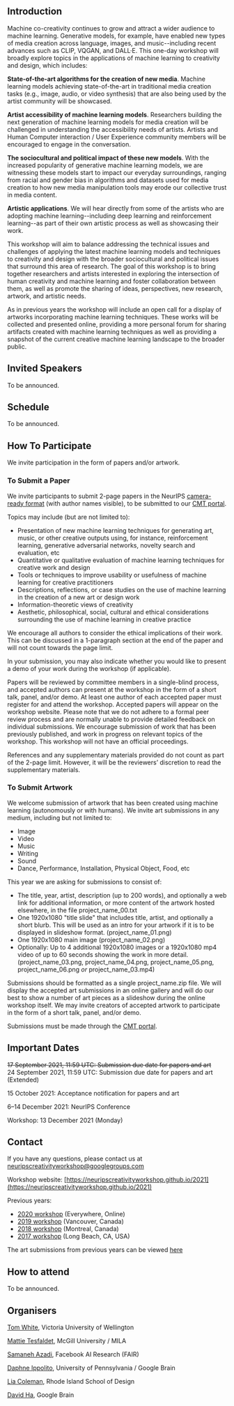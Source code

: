 ## Introduction

Machine co-creativity continues to grow and attract a wider audience to machine learning. Generative models, for example, have enabled new types of media creation across language, images, and music--including recent advances such as CLIP, VQGAN, and DALL·E. This one-day workshop will broadly explore topics in the applications of machine learning to creativity and design, which includes:

**State-of-the-art algorithms for the creation of new media**. Machine learning models achieving state-of-the-art in traditional media creation tasks (e.g., image, audio, or video synthesis) that are also being used by the artist community will be showcased.

**Artist accessibility of machine learning models**. Researchers building the next generation of machine learning models for media creation will be challenged in understanding the accessibility needs of artists. Artists and Human Computer interaction / User Experience community members will be encouraged to engage in the conversation.

**The sociocultural and political impact of these new models**. With the increased popularity of generative machine learning models, we are witnessing these models start to impact our everyday surroundings, ranging from racial and gender bias in algorithms and datasets used for media creation to how new media manipulation tools may erode our collective trust in media content.

**Artistic applications**. We will hear directly from some of the artists who are adopting machine learning--including deep learning and reinforcement learning--as part of their own artistic process as well as showcasing their work.  

This workshop will aim to balance addressing the technical issues and challenges of applying the latest machine learning models and techniques to creativity and design with the broader sociocultural and political issues that surround this area of research. The goal of this workshop is to bring together researchers and artists interested in exploring the intersection of human creativity and machine learning and foster collaboration between them, as well as promote the sharing of ideas, perspectives, new research, artwork, and artistic needs.

As in previous years the workshop will include an open call for a display of artworks incorporating machine learning techniques. These works will be collected and presented online, providing a more personal forum for sharing artifacts created with machine learning techniques as well as providing a snapshot of the current creative machine learning landscape to the broader public.

## Invited Speakers

To be announced.

## Schedule

To be announced.

## How To Participate

We invite participation in the form of papers and/or artwork.

### To Submit a Paper

We invite participants to submit 2-page papers in the NeurIPS [camera-ready format](https://neurips.cc/Conferences/2021/PaperInformation/StyleFiles) (with author names visible), to be submitted to our [CMT portal](https://cmt3.research.microsoft.com/ML4CD2021).

Topics may include (but are not limited to):

* Presentation of new machine learning techniques for generating art, music, or other creative outputs using, for instance, reinforcement learning, generative adversarial networks, novelty search and evaluation, etc
* Quantitative or qualitative evaluation of machine learning techniques for creative work and design
* Tools or techniques to improve usability or usefulness of machine learning for creative practitioners
* Descriptions, reflections, or case studies on the use of machine learning in the creation of a new art or design work
* Information-theoretic views of creativity
* Aesthetic, philosophical, social, cultural and ethical considerations surrounding the use of machine learning in creative practice

We encourage all authors to consider the ethical implications of their work. This can be discussed in a 1-paragraph section at the end of the paper and will not count towards the page limit.

In your submission, you may also indicate whether you would like to present a demo of your work during the workshop (if applicable).

Papers will be reviewed by committee members in a single-blind process, and accepted authors can present at the workshop in the form of a short talk, panel, and/or demo. At least one author of each accepted paper must register for and attend the workshop. Accepted papers will appear on the workshop website. Please note that we do not adhere to a formal peer review process and are normally unable to provide detailed feedback on individual submissions. We encourage submission of work that has been previously published, and work in progress on relevant topics of the workshop. This workshop will not have an official proceedings.

References and any supplementary materials provided do not count as part of the 2-page limit. However, it will be the reviewers’ discretion to read the supplementary materials.

### To Submit Artwork

We welcome submission of artwork that has been created using machine learning (autonomously or with humans). We invite art submissions in any medium, including but not limited to:

* Image
* Video
* Music
* Writing
* Sound
* Dance, Performance, Installation, Physical Object, Food, etc 

This year we are asking for submissions to consist of:

* The title, year, artist, description (up to 200 words), and optionally a web link for additional information, or more content of the artwork hosted elsewhere, in the file project_name_00.txt
* One 1920x1080 "title slide" that includes title, artist, and optionally a short blurb. This will be used as an intro for your artwork if it is to be displayed in slideshow format. (project_name_01.png)
* One 1920x1080 main image (project_name_02.png)
* Optionally: Up to 4 additional 1920x1080 images or a 1920x1080 mp4 video of up to 60 seconds showing the work in more detail. (project_name_03.png, project_name_04.png, project_name_05.png, project_name_06.png *or* project_name_03.mp4)

Submissions should be formatted as a single project_name.zip file. We will display the accepted art submissions in an online gallery and will do our best to show a number of art pieces as a slideshow during the online workshop itself. We may invite creators of accepted artwork to participate in the form of a short talk, panel, and/or demo.

Submissions must be made through the [CMT portal](https://cmt3.research.microsoft.com/ML4CD2021).

## Important Dates

~~17 September 2021, 11:59 UTC: Submission due date for papers and art~~<br>
24 September 2021, 11:59 UTC: Submission due date for papers and art (Extended)

15 October 2021: Acceptance notification for papers and art

6–14 December 2021: NeurIPS Conference

Workshop: 13 December 2021 (Monday)

## Contact

If you have any questions, please contact us at [neuripscreativityworkshop@googlegroups.com](mailto:neuripscreativityworkshop@googlegroups.com)

Workshop website: [https://neuripscreativityworkshop.github.io/2021](https://neuripscreativityworkshop.github.io/2021)

Previous years:

* [2020 workshop](https://neuripscreativityworkshop.github.io/2020) (Everywhere, Online)
* [2019 workshop](http://neurips2019creativity.github.io/) (Vancouver, Canada)
* [2018 workshop](https://nips2018creativity.github.io/) (Montreal, Canada)
* [2017 workshop](https://nips2017creativity.github.io/) (Long Beach, CA, USA)

The art submissions from previous years can be viewed [here](http://www.aiartonline.com/)

## How to attend

To be announced.

## Organisers

[Tom White](https://twitter.com/dribnet), Victoria University of Wellington

[Mattie Tesfaldet](https://twitter.com/mattierialgirl), McGill University / MILA

[Samaneh Azadi](https://twitter.com/smnh_azadi), Facebook AI Research (FAIR)

[Daphne Ippolito](https://twitter.com/daphneipp), University of Pennsylvania / Google Brain

[Lia Coleman](https://twitter.com/Lialialiacole), Rhode Island School of Design

[David Ha](https://twitter.com/hardmaru), Google Brain
